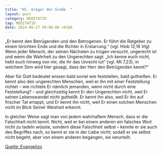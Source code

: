 ```yaml
---
title: "Hl. Gregor der Große  "
layout: post
category: MEDITATIO
tag: MEDITATIO
date: 2024-06-27 09:00:00 +0100
---
```

„Er kennt den Betrügenden und den Betrogenen. Er führt die Ratgeber zu einem törichten Ende und die Richter in Erstarrung.“ (vgl. Hiob 12,16 Vlg) Wenn jeder Mensch, der seinen Nächsten zu trügen versucht, ungerecht ist und wenn die Wahrheit zu den Ungerechten sagt: „Ich kenne euch nicht, hebt euch hinweg von mir, die ihr das Unrecht tut“ (vgl.<!--more--> Mt 7,23), in welchem Sinn wird hier gesagt, dass der Herr den Betrügenden kennt?“
           
Aber für Gott bedeutet wissen bald soviel wie feststellen, bald gutheißen. Er kennt also den ungerechten Menschen, weil er ihn mit einer Feststellung richtet – wie richtete Er nämlich jemanden, wenn nicht durch eine Feststellung? - und gleichzeitig kennt Er den Ungerechten nicht, weil Er seinen Lebenswandel nicht gutheißt. Er kennt ihn also, weil Er ihn auf frischer Tat ertappt, und Er kennt ihn nicht, weil Er einen solchen Menschen nicht im Blick Seiner Weisheit erkennt.

In gleicher Weise sagt man von jedem wahrhaftem Mensch, dass er die Falschheit nicht kennt. Nicht, weil er bei einem anderen ein falsches Wort nicht zu tadeln wüsste, sondern diese Falschheit selbst – kennte er sie auch des Begriffes nach, so kennt er sie in der Liebe nicht; sodaß er sie selbst nicht begeht, aber von einem anderen begangen, sie verurteilt.

[Quelle: Evangelizo](https://evangeliumtagfuertag.org/DE/gospel)